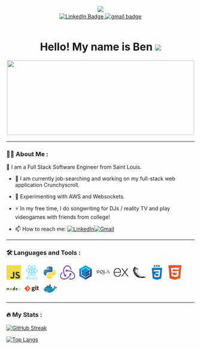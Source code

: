 <div id="header" align="center">
  <img src="https://media.giphy.com/media/qgQUggAC3Pfv687qPC/giphy.gif" width="150"/>
</div>
<div id="badges" align="center">
  <a href="https://www.linkedin.com/in/benwaldee/">
    <img src="https://img.shields.io/badge/LinkedIn-blue?style=for-the-badge&logo=linkedin&logoColor=white" alt="LinkedIn Badge"/>
  </a>
  <a href="mailto:b1.waldee@gmail.com">
    <img src="https://img.shields.io/badge/Gmail-D14836?style=for-the-badge&logo=gmail&logoColor=white" alt="gmail badge"/>
  </a>
 </div>
 <div align="center" >
 <img  src="https://komarev.com/ghpvc/?username=benwaldee&style=flat-square&color=blue"  align="center" alt=""/>
 </div>
 <h1 align="center">
     Hello! My name is Ben <img src="https://media.giphy.com/media/hvRJCLFzcasrR4ia7z/giphy.gif" width="30px"/>
</h1>
<div align="center">
  <img src="https://media.giphy.com/media/xVRRDVP6lqtNQJrzN7/giphy.gif" width="500" height="200"/>
</div>

---

### :man_technologist: About Me :
:wave: I am a Full Stack Software Engineer from Saint Louis.
- :telescope: I am currently job-searching and working on my full-stack web application Crunchyscroll.

- :seedling: Experimenting with AWS and Websockets.

- :zap: In my free time, I do songwriting for DJs / reality TV and play videogames with friends from college!

- :mailbox: How to reach me: [![LinkedIn](https://img.shields.io/badge/linkedin-%230077B5.svg?style=for-the-badge&logo=linkedin&logoColor=white)](https://www.linkedin.com/in/benwaldee/)[![Gmail](https://img.shields.io/badge/Gmail-D14836?style=for-the-badge&logo=gmail&logoColor=white)](b1.waldee@gmail.com)

---

### :hammer_and_wrench: Languages and Tools :
<div>
  <img src="https://github.com/devicons/devicon/blob/master/icons/javascript/javascript-original.svg" width="40" height="40"/>&nbsp;
  <img src="https://github.com/devicons/devicon/blob/master/icons/react/react-original-wordmark.svg" title="React" alt="React" width="40" height="40"/>&nbsp;
  <img src="https://github.com/devicons/devicon/blob/master/icons/python/python-original.svg" title="Python" alt="Python" width="40" height="40"/>&nbsp;
  <img src="https://github.com/devicons/devicon/blob/master/icons/redux/redux-original.svg" title="Redux" alt="Redux" width="40" height="40"/>&nbsp;
   <img src="https://github.com/devicons/devicon/blob/master/icons/sequelize/sequelize-original.svg" title="sequelize" **alt="sequelize" width="40" height="40"/>&nbsp;
  <img src="https://github.com/devicons/devicon/blob/master/icons/sqlalchemy/sqlalchemy-original.svg" title="SQLalch" **alt="SQLalch" width="40" height="40"/>&nbsp;
  <img src="https://github.com/devicons/devicon/blob/master/icons/express/express-original.svg" title="Express" alt="Express" width="40" height="40"/>&nbsp;
  <img src="https://github.com/devicons/devicon/blob/master/icons/flask/flask-original.svg" title="Flask" alt="flask " width="40" height="40"/>&nbsp;
  <img src="https://github.com/devicons/devicon/blob/master/icons/css3/css3-plain-wordmark.svg"  title="CSS3" alt="CSS" width="40" height="40"/>&nbsp;
  <img src="https://github.com/devicons/devicon/blob/master/icons/html5/html5-original.svg" title="HTML5" alt="HTML" width="40" height="40"/>&nbsp;
  <img src="https://github.com/devicons/devicon/blob/master/icons/nodejs/nodejs-original-wordmark.svg" title="NodeJS" alt="NodeJS" width="40" height="40"/>&nbsp;
  <img src="https://github.com/devicons/devicon/blob/master/icons/git/git-original-wordmark.svg" title="Git" **alt="Git" width="40" height="40"/>&nbsp;
  <img src="https://github.com/devicons/devicon/blob/master/icons/docker/docker-original.svg" title="Docker" **alt="Docker" width="40" height="40"/>&nbsp;
</div>

---

### :fire: My Stats :
[![GitHub Streak](http://github-readme-streak-stats.herokuapp.com?user=benwaldee&theme=dark&background=000000)](https://git.io/streak-stats)

[![Top Langs](https://github-readme-stats.vercel.app/api/top-langs/?username=benwaldee&layout=compact&theme=vision-friendly-dark)](https://github.com/anuraghazra/github-readme-stats)
